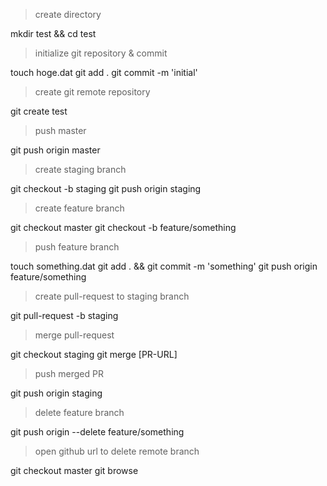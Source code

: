 > create directory

mkdir test && cd test

> initialize git repository & commit

touch hoge.dat
git add .
git commit -m 'initial'

> create git remote repository

git create test

> push master

git push origin master

> create staging branch

git checkout -b staging
git push origin staging

> create feature branch

git checkout master
git checkout -b feature/something

> push feature branch

touch something.dat
git add . && git commit -m 'something'
git push origin feature/something

> create pull-request to staging branch

git pull-request -b staging

> merge pull-request

git checkout staging
git merge [PR-URL]

> push merged PR

git push origin staging

> delete feature branch

git push origin --delete feature/something

> open github url to delete remote branch

git checkout master
git browse

